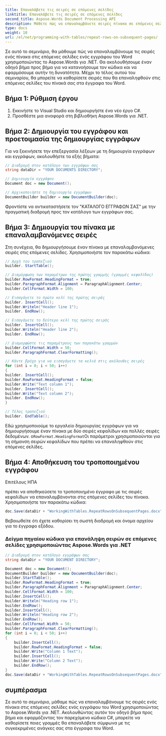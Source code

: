 ```yaml
---
title: Επαναλάβετε τις σειρές σε επόμενες σελίδες
linktitle: Επαναλάβετε τις σειρές σε επόμενες σελίδες
second_title: Aspose.Words Document Processing API
description: Μάθετε πώς να επαναλαμβάνετε σειρές πίνακα σε επόμενες σελίδες σε ένα έγγραφο του Word με το Aspose.Words για .NET.
type: docs
weight: 10
url: /el/net/programming-with-tables/repeat-rows-on-subsequent-pages/
---
```


Σε αυτό το σεμινάριο, θα μάθουμε πώς να επαναλαμβάνουμε τις σειρές ενός πίνακα στις επόμενες σελίδες ενός εγγράφου του Word χρησιμοποιώντας το Aspose.Words για .NET. Θα ακολουθήσουμε έναν οδηγό βήμα προς βήμα για να κατανοήσουμε τον κώδικα και να εφαρμόσουμε αυτήν τη δυνατότητα. Μέχρι το τέλος αυτού του σεμιναρίου, θα μπορείτε να καθορίσετε σειρές που θα επαναληφθούν στις επόμενες σελίδες του πίνακά σας στα έγγραφα του Word.

## Βήμα 1: Ρύθμιση έργου
1. Εκκινήστε το Visual Studio και δημιουργήστε ένα νέο έργο C#.
2. Προσθέστε μια αναφορά στη βιβλιοθήκη Aspose.Words για .NET.

## Βήμα 2: Δημιουργία του εγγράφου και προετοιμασία της δημιουργίας εγγράφων
Για να ξεκινήσετε την επεξεργασία λέξεων με τη δημιουργία εγγράφων και εγγράφων, ακολουθήστε τα εξής βήματα:

```csharp
// Διαδρομή στον κατάλογο των εγγράφων σας
string dataDir = "YOUR DOCUMENTS DIRECTORY";

// Δημιουργία εγγράφου
Document doc = new Document();

// Αρχικοποιήστε τη δημιουργία εγγράφων
DocumentBuilder builder = new DocumentBuilder(doc);
```

Φροντίστε να αντικαταστήσετε τον "ΚΑΤΑΛΟΓΟ ΕΓΓΡΑΦΩΝ ΣΑΣ" με την πραγματική διαδρομή προς τον κατάλογο των εγγράφων σας.

## Βήμα 3: Δημιουργία του πίνακα με επαναλαμβανόμενες σειρές
Στη συνέχεια, θα δημιουργήσουμε έναν πίνακα με επαναλαμβανόμενες σειρές στις επόμενες σελίδες. Χρησιμοποιήστε τον παρακάτω κώδικα:

```csharp
// Αρχή του τραπεζιού
builder. StartTable();

// Διαμόρφωση των παραμέτρων της πρώτης γραμμής (γραμμές κεφαλίδας)
builder.RowFormat.HeadingFormat = true;
builder.ParagraphFormat.Alignment = ParagraphAlignment.Center;
builder.CellFormat.Width = 100;

// Εισαγάγετε το πρώτο κελί της πρώτης σειράς
builder. InsertCell();
builder.Writeln("Header line 1");
builder. EndRow();

// Εισαγάγετε το δεύτερο κελί της πρώτης σειράς
builder. InsertCell();
builder.Writeln("Header line 2");
builder. EndRow();

// Διαμορφώστε τις παραμέτρους των παρακάτω γραμμών
builder.CellFormat.Width = 50;
builder.ParagraphFormat.ClearFormatting();

// Κάντε βρόχο για να εισαγάγετε τα κελιά στις ακόλουθες σειρές
for (int i = 0; i < 50; i++)
{
builder. InsertCell();
builder.RowFormat.HeadingFormat = false;
builder.Write("Text column 1");
builder. InsertCell();
builder.Write("Text column 2");
builder. EndRow();
}

// Τέλος τραπεζιού
builder. EndTable();
```

 Εδώ χρησιμοποιούμε το εργαλείο δημιουργίας εγγράφων για να δημιουργήσουμε έναν πίνακα με δύο σειρές κεφαλίδων και πολλές σειρές δεδομένων. ο`RowFormat.HeadingFormat`Οι παράμετροι χρησιμοποιούνται για τη σήμανση σειρών κεφαλίδων που πρέπει να επαναληφθούν στις επόμενες σελίδες.

## Βήμα 4: Αποθήκευση του τροποποιημένου εγγράφου
Επιτέλους ΗΠΑ

  πρέπει να αποθηκεύσετε το τροποποιημένο έγγραφο με τις σειρές κεφαλίδων να επαναλαμβάνονται στις επόμενες σελίδες του πίνακα. Χρησιμοποιήστε τον παρακάτω κώδικα:

```csharp
doc.Save(dataDir + "WorkingWithTables.RepeatRowsOnSubsequentPages.docx");
```

Βεβαιωθείτε ότι έχετε καθορίσει τη σωστή διαδρομή και όνομα αρχείου για το έγγραφο εξόδου.

### Δείγμα πηγαίου κώδικα για επανάληψη σειρών σε επόμενες σελίδες χρησιμοποιώντας Aspose.Words για .NET 

```csharp
// Διαδρομή στον κατάλογο εγγράφων σας
string dataDir = "YOUR DOCUMENT DIRECTORY";

Document doc = new Document();
DocumentBuilder builder = new DocumentBuilder(doc);
builder.StartTable();
builder.RowFormat.HeadingFormat = true;
builder.ParagraphFormat.Alignment = ParagraphAlignment.Center;
builder.CellFormat.Width = 100;
builder.InsertCell();
builder.Writeln("Heading row 1");
builder.EndRow();
builder.InsertCell();
builder.Writeln("Heading row 2");
builder.EndRow();
builder.CellFormat.Width = 50;
builder.ParagraphFormat.ClearFormatting();
for (int i = 0; i < 50; i++)
{
	builder.InsertCell();
	builder.RowFormat.HeadingFormat = false;
	builder.Write("Column 1 Text");
	builder.InsertCell();
	builder.Write("Column 2 Text");
	builder.EndRow();
}
doc.Save(dataDir + "WorkingWithTables.RepeatRowsOnSubsequentPages.docx");
```

## συμπέρασμα
Σε αυτό το σεμινάριο, μάθαμε πώς να επαναλαμβάνουμε τις σειρές ενός πίνακα στις επόμενες σελίδες ενός εγγράφου του Word χρησιμοποιώντας το Aspose.Words για .NET. Ακολουθώντας αυτόν τον οδηγό βήμα προς βήμα και εφαρμόζοντας τον παρεχόμενο κώδικα C#, μπορείτε να καθορίσετε ποιες γραμμές θα επαναλάβετε σύμφωνα με τις συγκεκριμένες ανάγκες σας στα έγγραφα του Word.